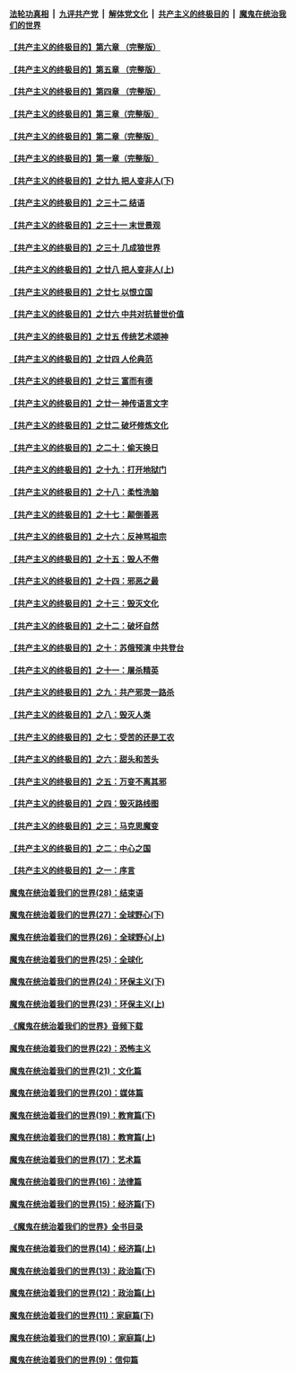 

####  [法轮功真相](../../../../basic/blob/master/README.md?t=06211802) &nbsp;|&nbsp; [九评共产党](../../../../9ping.md/blob/master/README.md?t=06211802) &nbsp;|&nbsp; [解体党文化](../../../../jtdwh.md/blob/master/README.md?t=06211802)  &nbsp;|&nbsp; [共产主义的终极目的](../../../../gczydzjmd.md/blob/master/README.md?t=06211802) &nbsp;|&nbsp; [魔鬼在统治我们的世界](../../../../mgztzwmdsj.md/blob/master/README.md?t=06211802) 

#### [【共产主义的终极目的】第六章 （完整版）](../pages/nsc422/n11428913.md?t=06211802) 

#### [【共产主义的终极目的】第五章 （完整版）](../pages/nsc422/n11428912.md?t=06211802) 

#### [【共产主义的终极目的】第四章 （完整版）](../pages/nsc422/n11428907.md?t=06211802) 

#### [【共产主义的终极目的】第三章（完整版）](../pages/nsc422/n11428848.md?t=06211802) 

#### [【共产主义的终极目的】第二章（完整版）](../pages/nsc422/n11428831.md?t=06211802) 

#### [【共产主义的终极目的】第一章（完整版）](../pages/nsc422/n11417651.md?t=06211802) 

#### [【共产主义的终极目的】之廿九 把人变非人(下)](../pages/nsc422/n11344140.md?t=06211802) 

#### [【共产主义的终极目的】之三十二 结语](../pages/nsc422/n11360535.md?t=06211802) 

#### [【共产主义的终极目的】之三十一 末世景观](../pages/nsc422/n11351129.md?t=06211802) 

#### [【共产主义的终极目的】之三十 几成狼世界](../pages/nsc422/n11348280.md?t=06211802) 

#### [【共产主义的终极目的】之廿八 把人变非人(上)](../pages/nsc422/n11340492.md?t=06211802) 

#### [【共产主义的终极目的】之廿七 以恨立国](../pages/nsc422/n11336944.md?t=06211802) 

#### [【共产主义的终极目的】之廿六 中共对抗普世价值](../pages/nsc422/n11324785.md?t=06211802) 

#### [【共产主义的终极目的】之廿五 传统艺术颂神](../pages/nsc422/n11296396.md?t=06211802) 

#### [【共产主义的终极目的】之廿四 人伦典范](../pages/nsc422/n11296397.md?t=06211802) 

#### [【共产主义的终极目的】之廿三 富而有德](../pages/nsc422/n11283598.md?t=06211802) 

#### [【共产主义的终极目的】之廿一 神传语言文字](../pages/nsc422/n11263265.md?t=06211802) 

#### [【共产主义的终极目的】之廿二 破坏修炼文化](../pages/nsc422/n11245728.md?t=06211802) 

#### [【共产主义的终极目的】之二十：偷天换日](../pages/nsc422/n11238846.md?t=06211802) 

#### [【共产主义的终极目的】之十九：打开地狱门](../pages/nsc422/n11206376.md?t=06211802) 

#### [【共产主义的终极目的】之十八：柔性洗脑](../pages/nsc422/n11199994.md?t=06211802) 

#### [【共产主义的终极目的】之十七：颠倒善恶](../pages/nsc422/n11179782.md?t=06211802) 

#### [【共产主义的终极目的】之十六：反神骂祖宗](../pages/nsc422/n11166798.md?t=06211802) 

#### [【共产主义的终极目的】之十五：毁人不倦](../pages/nsc422/n11166792.md?t=06211802) 

#### [【共产主义的终极目的】之十四：邪恶之最](../pages/nsc422/n11150249.md?t=06211802) 

#### [【共产主义的终极目的】之十三：毁灭文化](../pages/nsc422/n11135227.md?t=06211802) 

#### [【共产主义的终极目的】之十二：破坏自然](../pages/nsc422/n11135214.md?t=06211802) 

#### [【共产主义的终极目的】之十：苏俄预演 中共登台](../pages/nsc422/n11118424.md?t=06211802) 

#### [【共产主义的终极目的】之十一：屠杀精英](../pages/nsc422/n11118442.md?t=06211802) 

#### [【共产主义的终极目的】之九：共产邪灵一路杀](../pages/nsc422/n11114139.md?t=06211802) 

#### [【共产主义的终极目的】之八：毁灭人类](../pages/nsc422/n11108503.md?t=06211802) 

#### [【共产主义的终极目的】之七：受苦的还是工农](../pages/nsc422/n11101809.md?t=06211802) 

#### [【共产主义的终极目的】之六：甜头和苦头](../pages/nsc422/n11096971.md?t=06211802) 

#### [【共产主义的终极目的】之五：万变不离其邪](../pages/nsc422/n11091285.md?t=06211802) 

#### [【共产主义的终极目的】之四：毁灭路线图](../pages/nsc422/n11086284.md?t=06211802) 

#### [【共产主义的终极目的】之三：马克思魔变](../pages/nsc422/n11061941.md?t=06211802) 

#### [【共产主义的终极目的】之二：中心之国](../pages/nsc422/n11047728.md?t=06211802) 

#### [【共产主义的终极目的】之一：序言](../pages/nsc422/n11086077.md?t=06211802) 

#### [魔鬼在统治着我们的世界(28)：结束语](../pages/nsc422/n10936246.md?t=06211802) 

#### [魔鬼在统治着我们的世界(27)：全球野心(下)](../pages/nsc422/n10928319.md?t=06211802) 

#### [魔鬼在统治着我们的世界(26)：全球野心(上)](../pages/nsc422/n10900318.md?t=06211802) 

#### [魔鬼在统治着我们的世界(25)：全球化](../pages/nsc422/n10788205.md?t=06211802) 

#### [魔鬼在统治着我们的世界(24)：环保主义(下)](../pages/nsc422/n10695307.md?t=06211802) 

#### [魔鬼在统治着我们的世界(23)：环保主义(上)](../pages/nsc422/n10688613.md?t=06211802) 

#### [《魔鬼在统治着我们的世界》音频下载](../pages/nsc422/n10635553.md?t=06211802) 

#### [魔鬼在统治着我们的世界(22)：恐怖主义](../pages/nsc422/n10614727.md?t=06211802) 

#### [魔鬼在统治着我们的世界(21)：文化篇](../pages/nsc422/n10597706.md?t=06211802) 

#### [魔鬼在统治着我们的世界(20)：媒体篇](../pages/nsc422/n10586579.md?t=06211802) 

#### [魔鬼在统治着我们的世界(19)：教育篇(下)](../pages/nsc422/n10564808.md?t=06211802) 

#### [魔鬼在统治着我们的世界(18)：教育篇(上)](../pages/nsc422/n10526970.md?t=06211802) 

#### [魔鬼在统治着我们的世界(17)：艺术篇](../pages/nsc422/n10499093.md?t=06211802) 

#### [魔鬼在统治着我们的世界(16)：法律篇](../pages/nsc422/n10485969.md?t=06211802) 

#### [魔鬼在统治着我们的世界(15)：经济篇(下)](../pages/nsc422/n10469975.md?t=06211802) 

#### [《魔鬼在统治着我们的世界》全书目录](../pages/nsc422/n10464261.md?t=06211802) 

#### [魔鬼在统治着我们的世界(14)：经济篇(上)](../pages/nsc422/n10457370.md?t=06211802) 

#### [魔鬼在统治着我们的世界(13)：政治篇(下)](../pages/nsc422/n10448270.md?t=06211802) 

#### [魔鬼在统治着我们的世界(12)：政治篇(上)](../pages/nsc422/n10444576.md?t=06211802) 

#### [魔鬼在统治着我们的世界(11)：家庭篇(下)](../pages/nsc422/n10440961.md?t=06211802) 

#### [魔鬼在统治着我们的世界(10)：家庭篇(上)](../pages/nsc422/n10435448.md?t=06211802) 

#### [魔鬼在统治着我们的世界(9)：信仰篇](../pages/nsc422/n10432159.md?t=06211802) 

